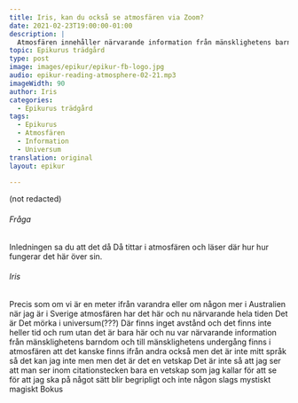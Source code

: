 ```yaml
---
title: Iris, kan du också se atmosfären via Zoom?
date: 2021-02-23T19:00:00-01:00
description: | 
  Atmosfären innehåller närvarande information från mänsklighetens barndom till undergång, vilket är en universell vetskap utan avstånd eller tid och rum, som kan uppfattas som att se för att göra det begripligt och inte mystiskt.
topic: Epikurus trädgård
type: post
image: images/epikur/epikur-fb-logo.jpg
audio: epikur-reading-atmosphere-02-21.mp3
imageWidth: 90
author: Iris
categories:
  - Epikurus trädgård
tags:
  - Epikurus
  - Atmosfären
  - Information
  - Universum
translation: original
layout: epikur

---
```


(not redacted)

###### Fråga
Inledningen sa du att det då Då tittar i atmosfären och läser där hur hur fungerar det här över sin.

###### Iris
Precis som om vi är en meter ifrån varandra eller om någon mer i Australien när jag är i Sverige atmosfären har det här och nu närvarande hela tiden Det är Det mörka i universum(???) Där finns inget avstånd och det finns inte heller tid och rum utan det är bara här och nu var närvarande information från mänsklighetens barndom och till mänsklighetens undergång finns i atmosfären att det kanske finns ifrån andra också men det är inte mitt språk så det kan jag inte men men det är det en vetskap Det är inte så att jag ser att man ser inom citationstecken bara en vetskap som jag kallar för att se för att jag ska på något sätt blir begripligt och inte någon slags mystiskt magiskt Bokus